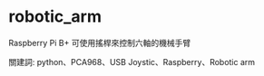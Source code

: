 # robotic_arm
  
  Raspberry Pi B+ 可使用搖桿來控制六軸的機械手臂

 關建詞: python、PCA968、USB Joystic、Raspberry、Robotic arm
